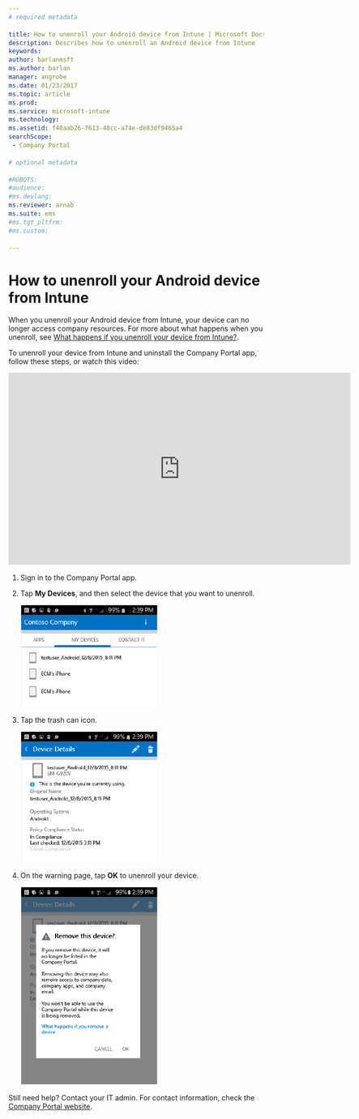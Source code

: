 ```yaml
---
# required metadata

title: How to unenroll your Android device from Intune | Microsoft Docs
description: Describes how to unenroll an Android device from Intune
keywords:
author: barlanmsft
ms.author: barlan
manager: angrobe
ms.date: 01/23/2017
ms.topic: article
ms.prod:
ms.service: microsoft-intune
ms.technology:
ms.assetid: f40aab26-7613-48cc-a74e-de83df9465a4
searchScope:
 - Company Portal

# optional metadata

#ROBOTS:
#audience:
#ms.devlang:
ms.reviewer: arnab
ms.suite: ems
#ms.tgt_pltfrm:
#ms.custom:

---
```



# How to unenroll your Android device from Intune

When you unenroll your Android device from Intune, your device can no longer access company resources.  For more about what happens when you unenroll, see [What happens if you unenroll your device from Intune?](what-happens-if-you-unenroll-your-device-from-intune-android.md).

To unenroll your device from Intune and uninstall the Company Portal app, follow these steps, or watch this video:

<iframe width="675" height="379" src="https://www.youtube.com/embed/K-Vi7lNfaMk" frameborder="0" allowfullscreen></iframe>

1.  Sign in to the Company Portal app.

2.  Tap **My Devices**, and then select the device that you want to unenroll.

    ![Choose the device that you want to unenroll.](./media/andr-1-my-devices-choose.png)

3.  Tap the trash can icon.

    ![Tap the trash icon.](./media/andr-2-tap-trashcan.png)

4.  On the warning page, tap **OK** to unenroll your device.

    ![Remove the device.](./media/andr-3-warning-about-remove.png)

Still need help? Contact your IT admin. For contact information, check the [Company Portal website](http://portal.manage.microsoft.com).
